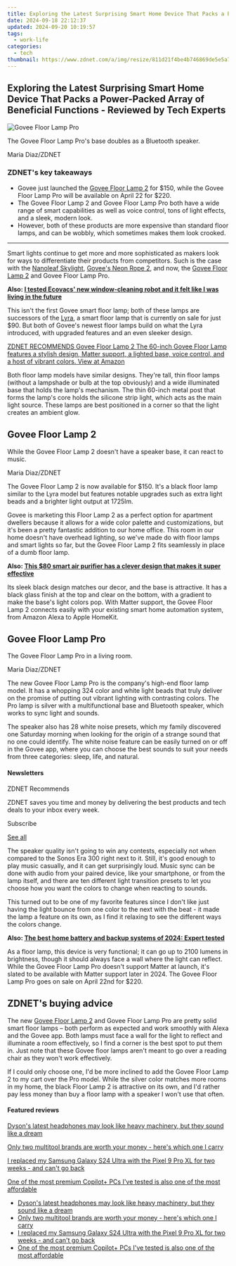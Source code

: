 ```yaml
---
title: Exploring the Latest Surprising Smart Home Device That Packs a Power-Packed Array of Beneficial Functions - Reviewed by Tech Experts
date: 2024-09-18 22:12:37
updated: 2024-09-20 10:19:57
tags:
  - work-life
categories:
  - tech
thumbnail: https://www.zdnet.com/a/img/resize/811d21f4be4b746869de5e5a7a564e91946b1311/2024/04/16/aafc48cd-c32a-49a9-9c70-76ae358ce13f/pro.jpg?width=278&height=156&fit=crop&auto=webp
---
```


## Exploring the Latest Surprising Smart Home Device That Packs a Power-Packed Array of Beneficial Functions - Reviewed by Tech Experts

![Govee Floor Lamp Pro](https://www.zdnet.com/a/img/resize/6842c61d7d4bd51910fd995b05f3a83253ced560/2024/04/16/aafc48cd-c32a-49a9-9c70-76ae358ce13f/pro.jpg?auto=webp&width=1280)

The Govee Floor Lamp Pro's base doubles as a Bluetooth speaker.

Maria Diaz/ZDNET

### ZDNET's key takeaways  

* Govee just launched the [Govee Floor Lamp 2](https://buy.geni.us/Proxy.ashx?TSID=368250&GR%5FURL=https%3A%2F%2Fwww.amazon.com%2FGovee-Matter-1725lm-Control-Bedroom%2Fdp%2FB0CTH2QF23%3Ftag%3Dzd-buy-button-20%26ascsubtag%3D%5F%5FCOM%5FCLICK%5FID%5F%5F%7Cef7d8bf0-bf10-44b1-831d-8c0d8fd09b44%7Cdtp&dtb=1) for $150, while the Govee Floor Lamp Pro will be available on April 22 for $220.
* The Govee Floor Lamp 2 and Govee Floor Lamp Pro both have a wide range of smart capabilities as well as voice control, tons of light effects, and a sleek, modern look.
* However, both of these products are more expensive than standard floor lamps, and can be wobbly, which sometimes makes them look crooked.

---

Smart lights continue to get more and more sophisticated as makers look for ways to differentiate their products from competitors. Such is the case with the [Nanoleaf Skylight](https://www.zdnet.com/home-and-office/smart-home/these-smart-ceiling-lights-are-the-best-home-accessory-i-didnt-know-i-needed/), [Govee's Neon Rope 2](https://www.zdnet.com/home-and-office/smart-home/i-found-the-most-customizable-smart-home-accessory-ever-and-its-quite-the-looker/), and now, the [Govee Floor Lamp 2](https://buy.geni.us/Proxy.ashx?TSID=368250&GR%5FURL=https%3A%2F%2Fwww.amazon.com%2FGovee-Matter-1725lm-Control-Bedroom%2Fdp%2FB0CTH2QF23%3Ftag%3Dzd-buy-button-20%26ascsubtag%3D%5F%5FCOM%5FCLICK%5FID%5F%5F%7Cef7d8bf0-bf10-44b1-831d-8c0d8fd09b44%7Cdtp&dtb=1) and Govee Floor Lamp Pro.

**Also: [I tested Ecovacs' new window-cleaning robot and it felt like I was living in the future](https://www.zdnet.com/article/i-tested-ecovacs-new-window-cleaning-robot-and-it-felt-like-i-was-living-in-the-future/)**

This isn't the first Govee smart floor lamp; both of these lamps are successors of the [Lyra](https://buy.geni.us/Proxy.ashx?TSID=368250&GR%5FURL=https%3A%2F%2Fwww.amazon.com%2FGovee-Changing-Control-Creative-Bedroom%2Fdp%2FB08V8GS7PF%3Ftag%3Dzd-buy-button-20%26ascsubtag%3D%5F%5FCOM%5FCLICK%5FID%5F%5F%7Cef7d8bf0-bf10-44b1-831d-8c0d8fd09b44%7Cdtp&dtb=1), a smart floor lamp that is currently on sale for just $90\. But both of Govee's newest floor lamps build on what the Lyra introduced, with upgraded features and an even sleeker design. 

[ZDNET RECOMMENDS Govee Floor Lamp 2 The 60-inch Govee Floor Lamp features a stylish design, Matter support, a lighted base, voice control, and a host of vibrant colors. View at Amazon](https://buy.geni.us/Proxy.ashx?TSID=368250&GR%5FURL=https%3A%2F%2Fwww.amazon.com%2FGovee-Matter-1725lm-Control-Bedroom%2Fdp%2FB0CTH2QF23%3Ftag%3Dzd-buy-button-20%26ascsubtag%3D%5F%5FCOM%5FCLICK%5FID%5F%5F%7Cef7d8bf0-bf10-44b1-831d-8c0d8fd09b44%7Cdtp&dtb=1)

Both floor lamp models have similar designs. They're tall, thin floor lamps (without a lampshade or bulb at the top obviously) and a wide illuminated base that holds the lamp's mechanism. The thin 60-inch metal post that forms the lamp's core holds the silicone strip light, which acts as the main light source. These lamps are best positioned in a corner so that the light creates an ambient glow.

## Govee Floor Lamp 2

While the Govee Floor Lamp 2 doesn't have a speaker base, it can react to music. 

Maria Diaz/ZDNET

The Govee Floor Lamp 2 is now available for $150\. It's a black floor lamp similar to the Lyra model but features notable upgrades such as extra light beads and a brighter light output at 1725lm. 

Govee is marketing this Floor Lamp 2 as a perfect option for apartment dwellers because it allows for a wide color palette and customizations, but it's been a pretty fantastic addition to our home office. This room in our home doesn't have overhead lighting, so we've made do with floor lamps and smart lights so far, but the Govee Floor Lamp 2 fits seamlessly in place of a dumb floor lamp. 

**Also: [This $80 smart air purifier has a clever design that makes it super effective](https://www.zdnet.com/home-and-office/kitchen-household/this-80-smart-air-purifier-has-a-clever-design-that-makes-it-super-effective/)**

Its sleek black design matches our decor, and the base is attractive. It has a black glass finish at the top and clear on the bottom, with a gradient to make the base's light colors pop. With Matter support, the Govee Floor Lamp 2 connects easily with your existing smart home automation system, from Amazon Alexa to Apple HomeKit. 

## Govee Floor Lamp Pro

The Govee Floor Lamp Pro in a living room.

Maria Diaz/ZDNET

The new Govee Floor Lamp Pro is the company's high-end floor lamp model. It has a whopping 324 color and white light beads that truly deliver on the promise of putting out vibrant lighting with contrasting colors. The Pro lamp is silver with a multifunctional base and Bluetooth speaker, which works to sync light and sounds. 

The speaker also has 28 white noise presets, which my family discovered one Saturday morning when looking for the origin of a strange sound that no one could identify. The white noise feature can be easily turned on or off in the Govee app, where you can choose the best sounds to suit your needs from three categories: sleep, life, and natural.

#### Newsletters

ZDNET Recommends

ZDNET saves you time and money by delivering the best products and tech deals to your inbox every week.

 Subscribe

[See all](https://www.zdnet.com/newsletters/)

The speaker quality isn't going to win any contests, especially not when compared to the Sonos Era 300 right next to it. Still, it's good enough to play music casually, and it can get surprisingly loud. Music sync can be done with audio from your paired device, like your smartphone, or from the lamp itself, and there are ten different light transition presets to let you choose how you want the colors to change when reacting to sounds. 

This turned out to be one of my favorite features since I don't like just having the light bounce from one color to the next with the beat - it made the lamp a feature on its own, as I find it relaxing to see the different ways the colors change.

**Also: [The best home battery and backup systems of 2024: Expert tested](https://www.zdnet.com/home-and-office/energy/best-home-battery/)**

As a floor lamp, this device is very functional; it can go up to 2100 lumens in brightness, though it should always face a wall where the light can reflect. While the Govee Floor Lamp Pro doesn't support Matter at launch, it's slated to be available with Matter support later in 2024\. The Govee Floor Lamp Pro goes on sale on April 22nd for $220\. 

## ZDNET's buying advice

The new [Govee Floor Lamp 2](https://buy.geni.us/Proxy.ashx?TSID=368250&GR%5FURL=https%3A%2F%2Fwww.amazon.com%2FGovee-Matter-1725lm-Control-Bedroom%2Fdp%2FB0CTH2QF23%3Ftag%3Dzd-buy-button-20%26ascsubtag%3D%5F%5FCOM%5FCLICK%5FID%5F%5F%7Cef7d8bf0-bf10-44b1-831d-8c0d8fd09b44%7Cdtp&dtb=1) and Govee Floor Lamp Pro are pretty solid smart floor lamps – both perform as expected and work smoothly with Alexa and the Govee app. Both lamps must face a wall for the light to reflect and illuminate a room effectively, so I find a corner is the best spot to put them in. Just note that these Govee floor lamps aren't meant to go over a reading chair as they won't work effectively. 

If I could only choose one, I'd be more inclined to add the Govee Floor Lamp 2 to my cart over the Pro model. While the silver color matches more rooms in my home, the black Floor Lamp 2 is attractive on its own, and I'd rather pay less money than buy a floor lamp with a speaker I won't use that often.

#### Featured reviews

[Dyson's latest headphones may look like heavy machinery, but they sound like a dream](https://www.zdnet.com/article/i-tested-dysons-500-flagship-headphones-and-theyre-more-competitive-than-expected/ "Dyson's latest headphones may look like heavy machinery, but they sound like a dream")

[Only two multitool brands are worth your money - here's which one I carry](https://www.zdnet.com/article/only-two-multitool-brands-are-worth-your-money-heres-which-one-i-carry/ "Only two multitool brands are worth your money - here's which one I carry")

[I replaced my Samsung Galaxy S24 Ultra with the Pixel 9 Pro XL for two weeks - and can't go back](https://www.zdnet.com/article/i-replaced-my-samsung-galaxy-s24-ultra-with-the-pixel-9-pro-xl-for-two-weeks-and-cant-go-back/ "I replaced my Samsung Galaxy S24 Ultra with the Pixel 9 Pro XL for two weeks - and can't go back")

[One of the most premium Copilot+ PCs I've tested is also one of the most affordable](https://www.zdnet.com/article/one-of-the-most-premium-copilot-pcs-ive-tested-is-also-one-of-the-most-affordable/ "One of the most premium Copilot+ PCs I've tested is also one of the most affordable")

* [Dyson's latest headphones may look like heavy machinery, but they sound like a dream](https://www.zdnet.com/article/i-tested-dysons-500-flagship-headphones-and-theyre-more-competitive-than-expected/ "Dyson's latest headphones may look like heavy machinery, but they sound like a dream")
* [Only two multitool brands are worth your money - here's which one I carry](https://www.zdnet.com/article/only-two-multitool-brands-are-worth-your-money-heres-which-one-i-carry/ "Only two multitool brands are worth your money - here's which one I carry")
* [I replaced my Samsung Galaxy S24 Ultra with the Pixel 9 Pro XL for two weeks - and can't go back](https://www.zdnet.com/article/i-replaced-my-samsung-galaxy-s24-ultra-with-the-pixel-9-pro-xl-for-two-weeks-and-cant-go-back/ "I replaced my Samsung Galaxy S24 Ultra with the Pixel 9 Pro XL for two weeks - and can't go back")
* [One of the most premium Copilot+ PCs I've tested is also one of the most affordable](https://www.zdnet.com/article/one-of-the-most-premium-copilot-pcs-ive-tested-is-also-one-of-the-most-affordable/ "One of the most premium Copilot+ PCs I've tested is also one of the most affordable")

<ins class="adsbygoogle"
     style="display:block"
     data-ad-format="autorelaxed"
     data-ad-client="ca-pub-7571918770474297"
     data-ad-slot="1223367746"></ins>



<ins class="adsbygoogle"
     style="display:block"
     data-ad-client="ca-pub-7571918770474297"
     data-ad-slot="8358498916"
     data-ad-format="auto"
     data-full-width-responsive="true"></ins>
